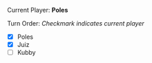 Current Player: **Poles**

Turn Order: *Checkmark indicates current player*
- [x] Poles
- [x] Juiz
- [ ] Kubby
